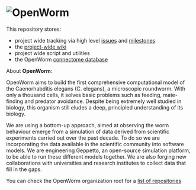 ![OpenWorm](http://www.openworm.org/img/OpenWormLogo.png)
========

This repository stores:
* project wide tracking via high level [issues](https://github.com/openworm/OpenWorm/issues?labels=&milestone=&page=1&state=open) and [milestones](https://github.com/openworm/OpenWorm/issues/milestones)
* the [project-wide wiki](https://github.com/openworm/OpenWorm/wiki)
* project wide script and utilities
* the OpenWorm [connectome database](https://github.com/openworm/OpenWorm/tree/master/OpenWorm%20database)

About **OpenWorm**:

OpenWorm aims to build the first comprehensive computational model of the Caenorhabditis elegans (C. elegans), a microscopic roundworm. With only a thousand cells, it solves basic problems such as feeding, mate-finding and predator avoidance. Despite being extremely well studied in biology, this organism still eludes a deep, principled understanding of its biology. 

We are using a bottom-up approach, aimed at observing the worm behaviour emerge from a simulation of data derived from scientific experiments carried out over the past decade. To do so we are incorporating the data available in the scientific community into software models. We are engineering Geppetto, an open-source simulation platform, to be able to run these different models together. We are also forging new collaborations with universities and research institutes to collect data that fill in the gaps. 

You can check the OpenWorm organization root for a [list of repositories](https://github.com/openworm)
